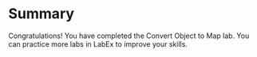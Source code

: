 # Summary

Congratulations! You have completed the Convert Object to Map lab. You can practice more labs in LabEx to improve your skills.
